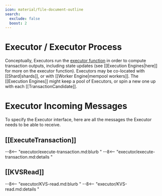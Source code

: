 ```yaml
---
icon: material/file-document-outline
search:
  exclude: false
  boost: 2
---
```


# Executor / Executor Process

Conceptually, Executors  run the
 [executor function](./../index.md#executor-function) in order to
 compute transaction outputs, including state updates
 (see [[Execution Engines|here]] for more on the executor function).
Executors may be co-located with [[Shard|shards]], or with
 [[Worker Engine|mempool workers]].
The [[Execution Engines]] might keep a pool of Executors,
 or spin a new one up with each [[TransactionCandidate]].

<!--
## Life of a Transaction

To quickly understand what an Executor does,
let us look at the life of a transaction within the Execution Engine.

![Execution Architecture](execution_architecture_web.svg)

- When the [[Mempool Engines|mempool]] stores a transaction,
  the execution engine assigns an executor process,
  using that transaction's text. <! FIXME 'text' is executable ?  >
- Once the [[Mempool Engines|mempool]] has assigned a timestamp
  (for V1, this is a [[TxFingerprint]]) to a transaction,
  it communicates that timestamp to each of the shards in the transaction's label,
  and establishes communication channels between the shards and
  the transaction's executor process.
  Each shard then stores that timestamp in its timeline.
- For each key read,
  when the relevant Shard learns the precise data to be read at that time
  (identifies a unique previous transaction and
  learns the data written by that transaction),
  it communicates that data to the Executor process.
  - As an optimization,
    we may want to allow "lazy" reads.
    When an Executor realizes it needs the value for a lazy read,
    it sends a [[KVSReadRequest]] message to the relevant Shard.
- When it receives all the data it needs to read,
  the executor process runs the executor function in order to learn
  the values to be written.
  It then communicates these values to the relevant shards.
  - As an optimization,
    we may allow executor processes to start computing before
    all reads are available, if possible.
  - As an optimization,
    we may consider special writes such as "don't change this data,"
    (which would only work for keys the transaction both reads and writes).
    These are represented using [[KVSReadRequest]] messages with
    `datum` set to `None`.
- For each key written,
  the shard waits to receive data written from the executor process,
  and stores it.
-->

# Executor Incoming Messages

To specify the Executor interface,
here are all the messages the Executor needs to be able to receive.

## [[ExecuteTransaction]]

--8<-- "executor/execute-transaction.md:blurb "
--8<-- "executor/execute-transaction.md:details "

## [[KVSRead]]

--8<-- "executor/KVS-read.md:blurb "
--8<-- "executor/KVS-read.md:details "
